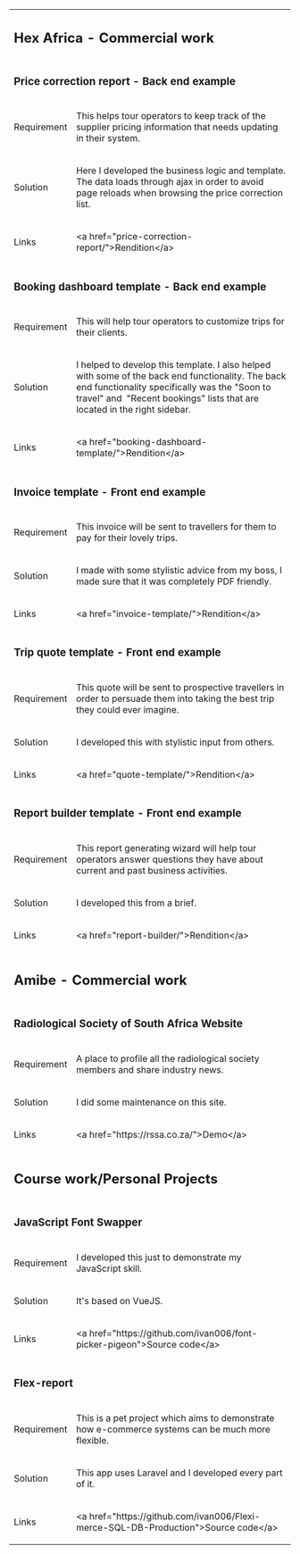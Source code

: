 <table>
<tbody>
<tr>
<td colspan="2">
<h2>Hex Africa - Commercial work</h2>
</td>
</tr>
<tr>
<td colspan="2">
<h3>Price correction report - Back end example</h3>
</td>
</tr>
<tr>
<td>
<p>Requirement</p>
</td>
<td>
<p>This helps tour operators to keep track of the supplier pricing information that needs updating in their system.</p>
</td>
</tr>
<tr>
<td>
<p>Solution</p>
</td>
<td>
<p>Here I developed the business logic and template. The data loads through ajax in order to avoid page reloads when browsing the price correction list.</p>
</td>
</tr>
<tr>
<td>
<p>Links</p>
</td>
<td>
<p>&lt;a href="price-correction-report/"&gt;Rendition&lt;/a&gt;</p>
</td>
</tr>
<tr>
<td colspan="2">
<h3>Booking dashboard template - Back end example</h3>
</td>
</tr>
<tr>
<td>
<p>Requirement</p>
</td>
<td>
<p>This will help tour operators to customize trips for their clients.</p>
</td>
</tr>
<tr>
<td>
<p>Solution</p>
</td>
<td>
<p>I helped to develop this template. I also helped with some of the back end functionality. The back end functionality specifically was the "Soon to travel" and&nbsp; "Recent bookings" lists that are located in the right sidebar.</p>
</td>
</tr>
<tr>
<td>
<p>Links</p>
</td>
<td>
<p>&lt;a href="booking-dashboard-template/"&gt;Rendition&lt;/a&gt;</p>
</td>
</tr>
<tr>
<td colspan="2">
<h3>Invoice template - Front end example</h3>
</td>
</tr>
<tr>
<td>
<p>Requirement</p>
</td>
<td>
<p>This invoice will be sent to travellers for them to pay for their lovely trips.</p>
</td>
</tr>
<tr>
<td>
<p>Solution</p>
</td>
<td>
<p>I made with some stylistic advice from my boss, I made sure that it was completely PDF friendly.</p>
</td>
</tr>
<tr>
<td>
<p>Links</p>
</td>
<td>
<p>&lt;a href="invoice-template/"&gt;Rendition&lt;/a&gt;</p>
</td>
</tr>
<tr>
<td colspan="2">
<h3>Trip quote template - Front end example</h3>
</td>
</tr>
<tr>
<td>
<p>Requirement</p>
</td>
<td>
<p>This quote will be sent to prospective travellers in order to persuade them into taking the best trip they could ever imagine.</p>
</td>
</tr>
<tr>
<td>
<p>Solution</p>
</td>
<td>
<p>I developed this with stylistic input from others.</p>
</td>
</tr>
<tr>
<td>
<p>Links</p>
</td>
<td>
<p>&lt;a href="quote-template/"&gt;Rendition&lt;/a&gt;</p>
</td>
</tr>
<tr>
<td colspan="2">
<h3>Report builder template - Front end example</h3>
</td>
</tr>
<tr>
<td>
<p>Requirement</p>
</td>
<td>
<p>This report generating wizard will help tour operators answer questions they have about current and past business activities.</p>
</td>
</tr>
<tr>
<td>
<p>Solution</p>
</td>
<td>
<p>I developed this from a brief.</p>
</td>
</tr>
<tr>
<td>
<p>Links</p>
</td>
<td>
<p>&lt;a href="report-builder/"&gt;Rendition&lt;/a&gt;</p>
</td>
</tr>
<tr>
<td colspan="2">
<h2>Amibe - Commercial work</h2>
</td>
</tr>
<tr>
<td colspan="2">
<h3>Radiological Society of South Africa Website</h3>
</td>
</tr>
<tr>
<td>
<p>Requirement</p>
</td>
<td>
<p>A place to profile all the radiological society members and share industry news.</p>
</td>
</tr>
<tr>
<td>
<p>Solution</p>
</td>
<td>
<p>I did some maintenance on this site.</p>
</td>
</tr>
<tr>
<td>
<p>Links</p>
</td>
<td>
<p>&lt;a href="https://rssa.co.za/"&gt;Demo&lt;/a&gt;</p>
</td>
</tr>
<tr>
<td colspan="2">
<h2>Course work/Personal Projects</h2>
</td>
</tr>
<tr>
<td colspan="2">
<h3>JavaScript Font Swapper</h3>
</td>
</tr>
<tr>
<td>
<p>Requirement</p>
</td>
<td>
<p>I developed this just to demonstrate my JavaScript skill.</p>
</td>
</tr>
<tr>
<td>
<p>Solution</p>
</td>
<td>
<p>It's based on VueJS.</p>
</td>
</tr>
<tr>
<td>
<p>Links</p>
</td>
<td>
<p>&lt;a href="https://github.com/ivan006/font-picker-pigeon"&gt;Source code&lt;/a&gt;</p>
</td>
</tr>
<tr>
<td colspan="2">
<h3>Flex-report</h3>
</td>
</tr>
<tr>
<td>
<p>Requirement</p>
</td>
<td>
<p>This is a pet project which aims to demonstrate how e-commerce systems can be much more flexible.</p>
</td>
</tr>
<tr>
<td>
<p>Solution</p>
</td>
<td>
<p>This app uses Laravel and I developed every part of it.</p>
</td>
</tr>
<tr>
<td>
<p>Links</p>
</td>
<td>
<p>&lt;a href="https://github.com/ivan006/Flexi-merce-SQL-DB-Production"&gt;Source code&lt;/a&gt;</p>
</td>
</tr>
</tbody>
</table>
<p><br /><br /></p>
